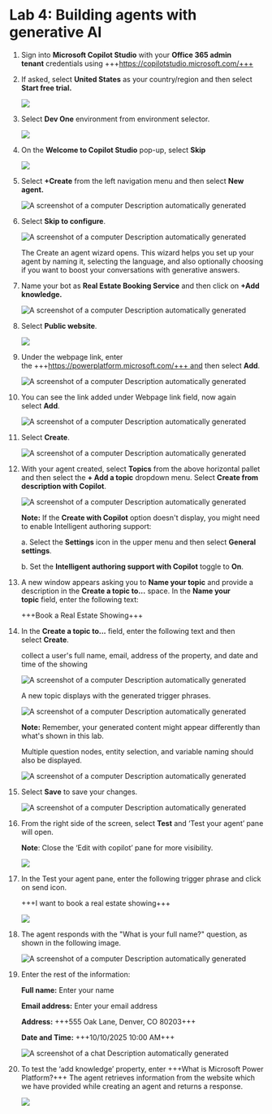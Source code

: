 # **Lab 4: Building agents with generative AI**

1.  Sign into **Microsoft Copilot Studio** with your **Office 365 admin
    tenant** credentials
    using +++https://copilotstudio.microsoft.com/+++

2.  If asked, select **United States** as your country/region and then
    select **Start free trial.**

     ![](./media/image1.png)

3.  Select **Dev One** environment from environment selector.

     ![](./media/image2.png)

4.  On the **Welcome to Copilot Studio** pop-up, select **Skip**

     ![](./media/image3.png)

5.  Select **+Create** from the left navigation menu and then
    select **New agent.**

     ![A screenshot of a computer Description automatically generated](./media/image4.png)

6.  Select **Skip to configure**.

     ![A screenshot of a computer Description automatically generated](./media/image5.png)

    The Create an agent wizard opens. This wizard helps you set up your
    agent by naming it, selecting the language, and also optionally choosing
    if you want to boost your conversations with generative answers.

7.  Name your bot as **Real Estate Booking Service** and then click
    on **+Add knowledge.**

     ![A screenshot of a computer Description automatically generated](./media/image6.png)

8.  Select **Public website**.

     ![](./media/image7.png)

9.  Under the webpage link, enter
    the +++https://powerplatform.microsoft.com/+++ and
    then select **Add**.

     ![A screenshot of a computer Description automatically generated](./media/image8.png)

10. You can see the link added under Webpage link field, now again
    select **Add**.

     ![A screenshot of a computer Description automatically generated](./media/image9.png)

11. Select **Create**.

     ![A screenshot of a computer Description automatically generated](./media/image10.png)

12. With your agent created, select **Topics** from the above horizontal
    pallet and then select the **+ Add a topic** dropdown menu.
    Select **Create from description with Copilot**.

     ![A screenshot of a computer Description automatically generated](./media/image11.png)

     **Note:** If the **Create with Copilot** option doesn't display, you
     might need to enable Intelligent authoring support:
    
     a. Select the **Settings** icon in the upper menu and then
     select **General settings**.
    
     b. Set the **Intelligent authoring support with Copilot** toggle
     to **On**.

13. A new window appears asking you to **Name your topic** and provide a
    description in the **Create a topic to...** space. In the **Name
    your topic** field, enter the following text:

     +++Book a Real Estate Showing+++

14. In the **Create a topic to...** field, enter the following text and
    then select **Create**.

     collect a user's full name, email, address of the property, and date
     and time of the showing
    
     ![A screenshot of a computer Description automatically generated](./media/image12.png)
    
     A new topic displays with the generated trigger phrases.
    
     ![A screenshot of a computer Description automatically generated](./media/image13.png)
    
     **Note:** Remember, your generated content might appear differently
     than what's shown in this lab.
    
     Multiple question nodes, entity selection, and variable naming should
     also be displayed.
    
     ![A screenshot of a computer Description automatically generated](./media/image14.png)

15. Select **Save** to save your changes.

     ![A screenshot of a computer Description automatically generated](./media/image15.png)

16. From the right side of the screen, select **Test** and ‘Test your
    agent’ pane will open.

     **Note**: Close the ‘Edit with copilot’ pane for more visibility.
    
     ![](./media/image16.png)

17. In the Test your agent pane, enter the following trigger phrase and
    click on send icon.

     +++I want to book a real estate showing+++
    
     ![](./media/image17.png)

18. The agent responds with the "What is your full name?" question, as
    shown in the following image.

     ![A screenshot of a computer Description automatically generated](./media/image18.png)

19. Enter the rest of the information:

     **Full name:** Enter your name
    
     **Email address:** Enter your email address
    
     **Address:** +++555 Oak Lane, Denver, CO 80203+++
    
     **Date and Time:** +++10/10/2025 10:00 AM+++
    
     ![A screenshot of a chat Description automatically generated](./media/image19.png)

20. To test the ‘add knowledge’ property, enter +++What is Microsoft Power
    Platform?+++ The agent retrieves information from the website which we
    have provided while creating an agent and returns a response.

     ![](./media/image20.png)
